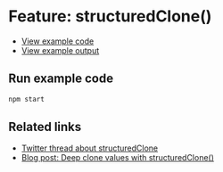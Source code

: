 # Feature: structuredClone()

- [View example code](./example.js)
- [View example output](./example-output.txt)

## Run example code

```bash
npm start
```

## Related links

- [Twitter thread about structuredClone](https://twitter.com/simonplend/status/1483789097734918152)
- [Blog post: Deep clone values with structuredClone()](https://simonplend.com/deep-clone-values-with-structuredclone/)
